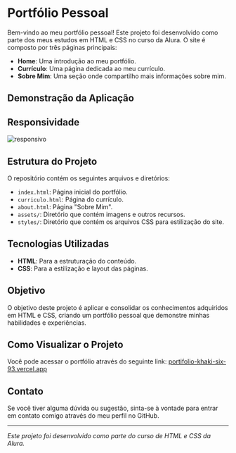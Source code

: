 # Portfólio Pessoal

Bem-vindo ao meu portfólio pessoal! Este projeto foi desenvolvido como parte dos meus estudos em HTML e CSS no curso da Alura. O site é composto por três páginas principais:

- **Home**: Uma introdução ao meu portfólio.
- **Currículo**: Uma página dedicada ao meu currículo.
- **Sobre Mim**: Uma seção onde compartilho mais informações sobre mim.

## Demonstração da Aplicação


## Responsividade
![responsivo](https://github.com/user-attachments/assets/f3fa279e-e7ff-4a57-88a0-17184179d366)


## Estrutura do Projeto

O repositório contém os seguintes arquivos e diretórios:

- `index.html`: Página inicial do portfólio.
- `curriculo.html`: Página do currículo.
- `about.html`: Página "Sobre Mim".
- `assets/`: Diretório que contém imagens e outros recursos.
- `styles/`: Diretório que contém os arquivos CSS para estilização do site.

## Tecnologias Utilizadas

- **HTML**: Para a estruturação do conteúdo.
- **CSS**: Para a estilização e layout das páginas.

## Objetivo

O objetivo deste projeto é aplicar e consolidar os conhecimentos adquiridos em HTML e CSS, criando um portfólio pessoal que demonstre minhas habilidades e experiências.

## Como Visualizar o Projeto

Você pode acessar o portfólio através do seguinte link: [portifolio-khaki-six-93.vercel.app](https://portifolio-khaki-six-93.vercel.app)

## Contato

Se você tiver alguma dúvida ou sugestão, sinta-se à vontade para entrar em contato comigo através do meu perfil no GitHub.

---

*Este projeto foi desenvolvido como parte do curso de HTML e CSS da Alura.*
